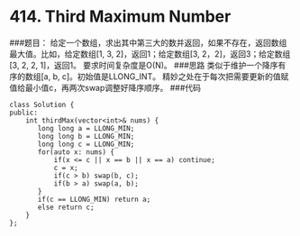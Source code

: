 # 414. Third Maximum Number
###题目：
给定一个数组，求出其中第三大的数并返回，如果不存在，返回数组最大值。比如，给定数组[1, 3, 2]，返回1；给定数组[3, 2，2]，返回3；给定数组[3, 2, 2, 1]，返回1。
要求时间复杂度是O(N)。
###思路
类似于维护一个降序有序的数组[a, b, c]。初始值是LLONG_INT。
精妙之处在于每次把需要更新的值赋值给最小值c，再两次swap调整好降序顺序。
###代码
```
class Solution {
public:
    int thirdMax(vector<int>& nums) {
       long long a = LLONG_MIN;
       long long b = LLONG_MIN;
       long long c = LLONG_MIN;
       for(auto x: nums) {
           if(x <= c || x == b || x == a) continue;
           c = x;
           if(c > b) swap(b, c);
           if(b > a) swap(a, b);
       }
       if(c == LLONG_MIN) return a;
       else return c;
    }
};
```
